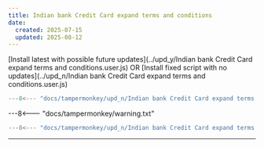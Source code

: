 ```yaml
---
title: Indian bank Credit Card expand terms and conditions
date:
  created: 2025-07-15
  updated: 2025-08-12
---
```


<!-- GENERATED FILE -->
[Install latest with possible future updates](../upd_y/Indian bank Credit Card expand terms and conditions.user.js)
OR
[Install fixed script with no updates](../upd_n/Indian bank Credit Card expand terms and conditions.user.js)
```js show_lines="1:10"
---8<--- "docs/tampermonkey/upd_n/Indian bank Credit Card expand terms and conditions.user.js::100"
```
<!-- more -->
---8<--- "docs/tampermonkey/warning.txt"
```js
---8<--- "docs/tampermonkey/upd_n/Indian bank Credit Card expand terms and conditions.user.js:1:"
```

------------
